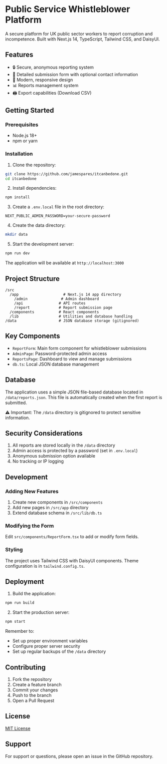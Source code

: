 # Public Service Whistleblower Platform

A secure platform for UK public sector workers to report corruption and incompetence. Built with Next.js 14, TypeScript, Tailwind CSS, and DaisyUI.

## Features

- 🔒 Secure, anonymous reporting system
- 📝 Detailed submission form with optional contact information
- 🎨 Modern, responsive design
- 📊 Reports management system
- 🖨️ Export capabilities (Download CSV)

## Getting Started

### Prerequisites

- Node.js 18+ 
- npm or yarn

### Installation

1. Clone the repository:
```bash
git clone https://github.com/jamespares/itcanbedone.git
cd itcanbedone
```

2. Install dependencies:
```bash
npm install
```

3. Create a `.env.local` file in the root directory:
```env
NEXT_PUBLIC_ADMIN_PASSWORD=your-secure-password
```

4. Create the data directory:
```bash
mkdir data
```

5. Start the development server:
```bash
npm run dev
```

The application will be available at `http://localhost:3000`

## Project Structure

```
/src
  /app                    # Next.js 14 app directory
    /admin               # Admin dashboard
    /api                # API routes
    /report             # Report submission page
  /components           # React components
  /lib                  # Utilities and database handling
/data                   # JSON database storage (gitignored)
```

## Key Components

- `ReportForm`: Main form component for whistleblower submissions
- `AdminPage`: Password-protected admin access
- `ReportsPage`: Dashboard to view and manage submissions
- `db.ts`: Local JSON database management

## Database

The application uses a simple JSON file-based database located in `/data/reports.json`. This file is automatically created when the first report is submitted.

⚠️ Important: The `/data` directory is gitignored to protect sensitive information.

## Security Considerations

1. All reports are stored locally in the `/data` directory
2. Admin access is protected by a password (set in `.env.local`)
3. Anonymous submission option available
4. No tracking or IP logging

## Development

### Adding New Features

1. Create new components in `/src/components`
2. Add new pages in `/src/app` directory
3. Extend database schema in `/src/lib/db.ts`

### Modifying the Form

Edit `src/components/ReportForm.tsx` to add or modify form fields.

### Styling

The project uses Tailwind CSS with DaisyUI components. Theme configuration is in `tailwind.config.ts`.

## Deployment

1. Build the application:
```bash
npm run build
```

2. Start the production server:
```bash
npm start
```

Remember to:
- Set up proper environment variables
- Configure proper server security
- Set up regular backups of the `/data` directory

## Contributing

1. Fork the repository
2. Create a feature branch
3. Commit your changes
4. Push to the branch
5. Open a Pull Request

## License

[MIT License](LICENSE)

## Support

For support or questions, please open an issue in the GitHub repository.
